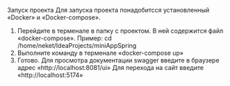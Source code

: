 
Запуск проекта
Для запуска проекта понадобитсся установленный «Docker» и «Docker-compose».
1) Перейдите в терменале в папку с проектом. В ней содержится файл «docker-compose».
  Пример: cd /home/neket/IdeaProjects/miniAppSpring
2) Выполните команду в терменале «docker-compose up»
3) Готово.
Для просмотра документации swagger введите в браузере адрес «http://localhost:8081/ui»
Для перехода на сайт введите «http://localhost:5174»
